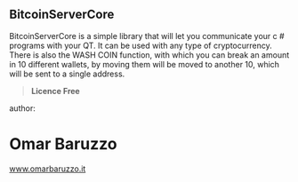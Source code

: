 ﻿## BitcoinServerCore


BitcoinServerCore is a simple library that will let you communicate your c # programs with your QT.
It can be used with any type of cryptocurrency.
There is also the WASH COIN function, with which you can break an amount in 10 different wallets, by moving them will be moved to another 10, which will be sent to a single address.

>**Licence Free**

author:
# Omar Baruzzo
www.omarbaruzzo.it
